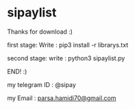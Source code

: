 # sipaylist

Thanks for download :)

first stage:
Write : pip3 install -r librarys.txt

second stage:
write : python3 sipaylist.py

END!   :)

my telegram ID : @sipay

my Email : parsa.hamidi70@gmail.com
